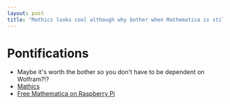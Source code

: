 ```yaml
---
layout: post
title: "Mathics looks cool although why bother when Mathematica is still free for Raspberry Pi?!?"
---
```


# Pontifications

* Maybe it's worth the bother so you don't have to be dependent on Wolfram?!?
* [Mathics](https://mathics.github.io/)
* [Free Mathematica on Raspberry Pi](https://www.wolfram.com/raspberry-pi/)

